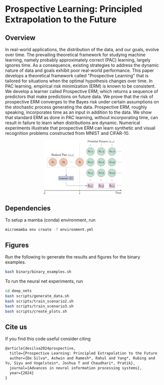 # Prospective Learning: Principled Extrapolation to the Future

## Overview

In real-world applications, the distribution of the data, and our goals, evolve
over time. The prevailing theoretical framework for studying machine learning,
namely probably approximately correct (PAC) learning, largely ignores time. As a
consequence, existing strategies to address the dynamic nature of data and goals
exhibit poor real-world performance. This paper develops a theoretical framework
called "Prospective Learning" that is tailored for situations when the optimal
hypothesis changes over time. In PAC learning, empirical risk minimization (ERM)
is known to be consistent. We develop a learner called Prospective ERM, which
returns a sequence of predictors that make predictions on future data. We prove that
the risk of prospective ERM converges to the Bayes risk under certain assumptions
on the stochastic process generating the data. Prospective ERM, roughly speaking,
incorporates time as an input in addition to the data. We show that standard ERM
as done in PAC learning, without incorporating time, can result in failure to learn
when distributions are dynamic. Numerical experiments illustrate that prospective
ERM can learn synthetic and visual recognition problems constructed from MNIST
and CIFAR-10.

<p align="center">
    <img src="assets/cartoon.jpg" alt="Alt text" width="50%"/>
</p>

## Dependencies

To setup a mamba (conda) environment, run

```sh
micromamba env create -f environment.yml
```


## Figures

Run the following to generate the results and figures for the binary examples.

```sh
bash binary/binary_examples.sh
```

To run the neural net experiments, run
```sh
cd deep_nets
bash scripts/generate_data.sh
bash scripts/train_scenario2.sh
bash scripts/train_scenario3.sh
bash scripts/create_plots.sh
```

## Cite us

If you find this code useful consider citing

    @article{desilva2024prospective,
      title={Prospective Learning: Principled Extrapolation to the Future
      author={De Silva*, Ashwin and Ramesh*, Rahul and Yang*, Rubing and Yu, Siyu and Vogelstein*, Joshua T and Chaudhari*, Pratik},
      journal={Advances in neural information processing systems},
      year={2024}
    }

